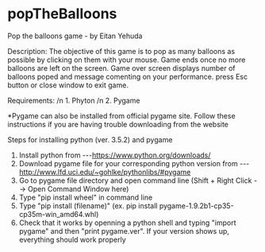 # popTheBalloons
Pop the balloons game - by Eitan Yehuda

Description:
The objective of this game is to pop as many balloons as possible by clicking on them with your mouse. Game ends once no more balloons are left on the screen. Game over screen displays number of balloons poped and message comenting on your performance. press Esc button or close window to exit game.

Requirements:
/n 1.  Phyton
/n 2.  Pygame

*Pygame can also be installed from official pygame site. Follow these instructions if you are having trouble downloading from the website

Steps for installing python (ver. 3.5.2) and pygame 
1. Install python from ---https://www.python.org/downloads/
2. Download pygame file for your corresponding python version from ---http://www.lfd.uci.edu/~gohlke/pythonlibs/#pygame
3. Go to pygame file directory and open command line (Shift + Right Click --> Open Command Window here)
4. Type "pip install wheel" in command line 
5. Type "pip install (filename)"   (ex. pip install pygame-1.9.2b1-cp35-cp35m-win_amd64.whl)
6. Check that it works by openning a python shell and typing "import pygame" and then "print pygame.ver". If your version shows up, 
everything should work properly
